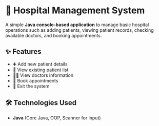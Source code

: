 # 🏥 Hospital Management System

A simple **Java console-based application** to manage basic hospital operations such as adding patients, viewing patient records, checking available doctors, and booking appointments.

## ✨ Features
- ➕ Add new patient details  
- 📄 View existing patient list  
- 👨‍⚕️ View doctors information  
- 📅 Book appointments  
- 🚪 Exit the system  

## 🛠 Technologies Used
- **Java** (Core Java, OOP, Scanner for input)

